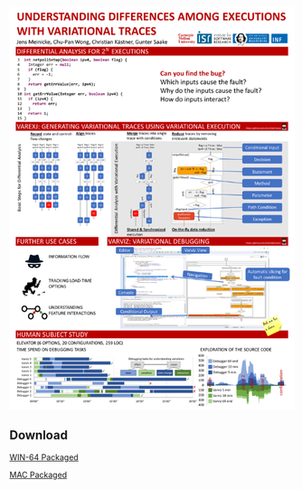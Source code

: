 <a href="https://raw.githubusercontent.com/meinicke/varviz/gh-pages/resources/ICSE%20Poster.png"><img alt="Poster" src="https://raw.githubusercontent.com/meinicke/varviz/gh-pages/resources/ICSE%20Poster.png" width="800"/></a>


## Download

[WIN-64 Packaged](https://cmu.box.com/s/tyeibd0ewspfqqqn21mc4cdmsjtw23x0)

[MAC Packaged](https://cmu.box.com/s/5fmcfgx3jjciao3edl74e4evwf0vsz69)

